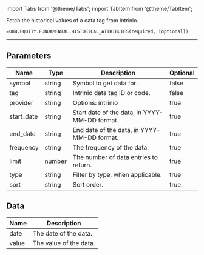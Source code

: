 <!-- markdownlint-disable MD012 MD031 MD033 -->

import Tabs from '@theme/Tabs';
import TabItem from '@theme/TabItem';

Fetch the historical values of a data tag from Intrinio.

```excel wordwrap
=OBB.EQUITY.FUNDAMENTAL.HISTORICAL_ATTRIBUTES(required, [optional])
```

---

## Parameters

| Name | Type | Description | Optional |
| ---- | ---- | ----------- | -------- |
| symbol | string | Symbol to get data for. | false |
| tag | string | Intrinio data tag ID or code. | false |
| provider | string | Options: intrinio | true |
| start_date | string | Start date of the data, in YYYY-MM-DD format. | true |
| end_date | string | End date of the data, in YYYY-MM-DD format. | true |
| frequency | string | The frequency of the data. | true |
| limit | number | The number of data entries to return. | true |
| type | string | Filter by type, when applicable. | true |
| sort | string | Sort order. | true |

## Data

| Name | Description |
| ---- | ----------- |
| date | The date of the data.  |
| value | The value of the data.  |
